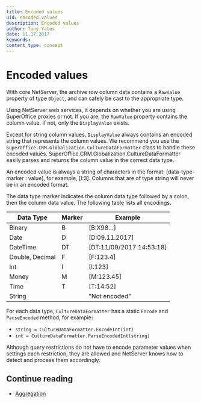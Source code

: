 ```yaml
---
title: Encoded values
uid: encoded_values
description: Encoded values
author: Tony Yates
date: 11.17.2017
keywords:
content_type: concept
---
```


# Encoded values

With core NetServer, the archive row column data contains a `RawValue` property of type `Object`, and can safely be cast to the appropriate type.

Using NetServer web services, it depends on whether you are using SuperOffice proxies or not. If you are, the `RawValue` property contains the column value. If not, only the `DisplayValue` exists.

Except for string column values, `DisplayValue` always contains an encoded string that represents the column values. We recommend you use the `SuperOffice.CRM.Globalization.CultureDataFormatter` class to handle these encoded values. SuperOffice.CRM.Globalization.CultureDataFormatter easily parses and returns the column value in the correct data type.

An encoded value is always a string of characters in the format: \[data-type-marker : value\], for example, \[I:3\]. Columns that are of type string will never be in an encoded format.

The data type marker indicates the column data type followed by a colon, then the column data value. The following table lists all encodings.

| Data Type | Marker | Example |
|---|---|---|
| Binary | B | \[B:X98…\] |
| Date | D | \[D:09.11.2017\] |
| DateTime | DT | \[DT:11/09/2017 14:53:18\] |
| Double, Decimal | F | \[F:123.4\] |
| Int | I | \[I:123\] |
| Money | M | \[M:123.45\] |
| Time | T | \[T:14:52\] |
| String | | "Not encoded" |

For each data type, `CultureDataFormatter` has a static `Encode` and `ParseEncoded` method, for example:

* `string = CultureDataFormatter.EncodeInt(int)`
* `int = CultureDataFormatter.ParseEncodedInt(string)`

Although query restrictions do not have to encode parameter values when settings each restriction, they are allowed and NetServer knows how to detect and process them accordingly.

## Continue reading

* [Aggregation][1]

<!-- Referenced links -->
[1]: data-aggregation.md
